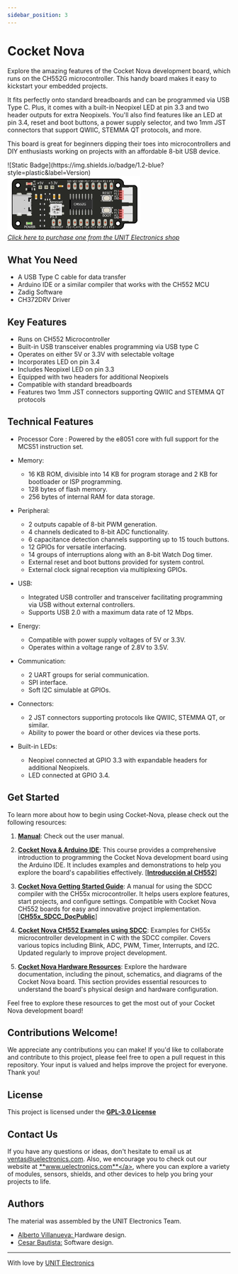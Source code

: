 ```yaml
---
sidebar_position: 3
---
```


# Cocket Nova 

Explore the amazing features of the Cocket Nova development board, which runs on the CH552G microcontroller. This handy board makes it easy to kickstart your embedded projects.

It fits perfectly onto standard breadboards and can be programmed via USB Type C. Plus, it comes with a built-in Neopixel LED at pin 3.3 and two header outputs for extra Neopixels. You'll also find features like an LED at pin 3.4, reset and boot buttons, a power supply selector, and two 1mm JST connectors that support QWIIC, STEMMA QT protocols, and more.

This board is great for beginners dipping their toes into microcontrollers and DIY enthusiasts working on projects with an affordable 8-bit USB device.


<div style={{ textAlign: "center" }}>
    ![Static Badge](https://img.shields.io/badge/1.2-blue?style=plastic&label=Version)
</div>

<div style={{ textAlign: "center" }}>
  <a href="https://uelectronics.com/producto/unit-cocket-nova-ch552g-tarjeta-de-desarrollo/">
    <img src="https://raw.githubusercontent.com/UNIT-Electronics/CH55x_SDCC_Doc/refs/heads/main/src/source/_static/CH552_Sq.png" width="300px"/>
    <br/>
    <em>Click here to purchase one from the UNIT Electronics shop</em>
  </a>
</div>

## What You Need 

- A USB Type C cable for data transfer
- Arduino IDE or a similar compiler that works with the CH552 MCU
- Zadig Software
- CH372DRV Driver

## Key Features 

- Runs on CH552 Microcontroller
- Built-in USB transceiver enables programming via USB type C
- Operates on either 5V or 3.3V with selectable voltage
- Incorporates LED on pin 3.4
- Includes Neopixel LED on pin 3.3
- Equipped with two headers for additional Neopixels
- Compatible with standard breadboards
- Features two 1mm JST connectors supporting QWIIC and STEMMA QT protocols

## Technical Features 

- Processor Core : Powered by the e8051 core with full support for the MCS51 instruction set.

- Memory:
  - 16 KB ROM, divisible into 14 KB for program storage and 2 KB for bootloader or ISP programming.
  - 128 bytes of flash memory.
  - 256 bytes of internal RAM for data storage. 

- Peripheral:
  - 2 outputs capable of 8-bit PWM generation.
  - 4 channels dedicated to 8-bit ADC functionality.
  - 6 capacitance detection channels supporting up to 15 touch buttons.
  - 12 GPIOs for versatile interfacing.
  - 14 groups of interruptions along with an 8-bit Watch Dog timer.
  - External reset and boot buttons provided for system control.
  - External clock signal reception via multiplexing GPIOs.
   
- USB:
  - Integrated USB controller and transceiver facilitating programming via USB without external controllers.
  - Supports USB 2.0 with a maximum data rate of 12 Mbps.
  
- Energy:
  - Compatible with power supply voltages of 5V or 3.3V.
  - Operates within a voltage range of 2.8V to 3.5V.
  
- Communication:
  - 2 UART groups for serial communication.
  - SPI interface.
  - Soft I2C simulable at GPIOs.
  
- Connectors:
  - 2 JST connectors supporting protocols like QWIIC, STEMMA QT, or similar.
  - Ability to power the board or other devices via these ports.

- Built-in LEDs:
  - Neopixel connected at GPIO 3.3 with expandable headers for additional Neopixels.
  - LED connected at GPIO 3.4.


## Get Started 

To learn more about how to begin using Cocket-Nova, please check out the following resources:

1. **[Manual](https://github.com/UNIT-Electronics/Cocket-Nova_CH552G-Development-Board/blob/main/Cocket%20Nova%20Product%20Reference%20Manual%20%5BES%5D.pdf)**: Check out the user manual.

2.  **[Cocket Nova & Arduino IDE](https://unit-electronics.github.io/CH552_Curso_introductorio/)**: This course provides a comprehensive introduction to programming the Cocket Nova development board using the Arduino IDE. It includes examples and demonstrations to help you explore the board's capabilities effectively. [**[Introducción al CH552](https://github.com/UNIT-Electronics/CH552_Curso_introductorio?tab=readme-ov-file)**]

3. **[Cocket Nova Getting Started Guide](https://unit-electronics.github.io/CH55x_SDCC_Doc/)**: A manual for using the SDCC compiler with the CH55x microcontroller. It helps users explore features, start projects, and configure settings. Compatible with Cocket Nova CH552 boards for easy and innovative project implementation. [**[CH55x_SDCC_DocPublic](https://github.com/UNIT-Electronics/CH55x_SDCC_Doc)**]

4. **[Cocket Nova CH552 Examples using SDCC](https://github.com/UNIT-Electronics/CH55x_SDCC_Examples)**: Examples for CH55x microcontroller development in C with the SDCC compiler. Covers various topics including Blink, ADC, PWM, Timer, Interrupts, and I2C. Updated regularly to improve project development.

5. **[Cocket Nova Hardware Resources](https://github.com/UNIT-Electronics/Cocket-Nova_CH552G-Development-Board/tree/main/Hardware)**: Explore the hardware documentation, including the pinout, schematics, and diagrams of the Cocket Nova board. This section provides essential resources to understand the board's physical design and hardware configuration.


Feel free to explore these resources to get the most out of your Cocket Nova development board!


## Contributions Welcome!

We appreciate any contributions you can make! If you'd like to collaborate and contribute to this project, please feel free to open a pull request in this repository. Your input is valued and helps improve the project for everyone. Thank you!

## License 

This project is licensed under the <a href="https://www.gnu.org/licenses/gpl-3.0.html">**GPL-3.0 License** </a>

## Contact Us 

If you have any questions or ideas, don't hesitate to email us at ventas@uelectronics.com. Also, we encourage you to check out our website at <a href="www.uelectronics.com">**www.uelectronics.com**</a>, where you can explore a variety of modules, sensors, shields, and other devices to help you bring your projects to life.

## Authors

The material was assembled by the UNIT Electronics Team.

- <a href="https://github.com/AlbertoVillanuevaEsquivel">Alberto Villanueva: </a> Hardware design.
- <a href="https://github.com/Cesarbautista10">Cesar Bautista:</a> Software design.

<hr/>

With love by <a href="www.uelectronics.com">UNIT Electronics </a>